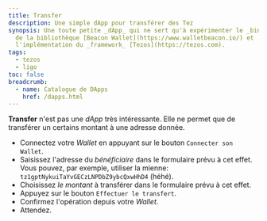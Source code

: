 ```yaml
---
title: Transfer
description: Une simple dApp pour transférer des Tez
synopsis: Une toute petite _dApp_ qui ne sert qu'à expérimenter le _binding_
  de la bibliothèque [Beacon Wallet](https://www.walletbeacon.io/) et
  l'implémentation du _framework_ [Tezos](https://tezos.com).
tags:
  - tezos
  - ligo
toc: false
breadcrumb:
  - name: Catalogue de DApps
    href: /dapps.html
---
```


**Transfer** n'est pas une _dApp_ très intéressante. Elle ne permet que de
transférer un certains montant à une adresse donnée.

- Connectez votre _Wallet_ en appuyant sur le bouton `Connecter son Wallet`.
- Saisissez l'adresse du _bénéficiaire_ dans le formulaire prévu à cet effet.
  Vous pouvez, par exemple, utiliser la mienne:
  `tz1gptNykuiTaYvGECzLNPDbZ9ybcQxwHhD4` (héhé).
- Choisissez _le montant_ à transférer dans le formulaire prévu à cet effet.
- Appuyez sur le bouton `Effectuer le transfert`.
- Confirmez l'opération depuis votre _Wallet_.
- Attendez.
